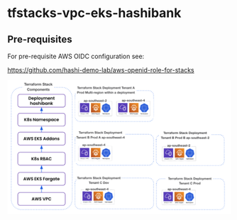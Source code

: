 # tfstacks-vpc-eks-hashibank

## Pre-requisites

For pre-requisite AWS OIDC configuration see: 

https://github.com/hashi-demo-lab/aws-openid-role-for-stacks


![image](./img.jpg)